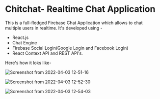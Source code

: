 # Chitchat- Realtime Chat Application

This is a full-fledged Firebase Chat Application which allows to chat multiple users in realtime. It's developed using -
* React.js 
*  Chat Engine 
*  Firebase Social Login(Google Login and Facebook Login)
*  React Context API and REST API's. 


Here's how it loks like-
 
 
![Screenshot from 2022-04-03 12-51-16](https://user-images.githubusercontent.com/67463253/161416719-f6a0f896-174b-49fe-bb9b-68c0e0de162c.png)

![Screenshot from 2022-04-03 12-52-30](https://user-images.githubusercontent.com/67463253/161416732-9ed302de-a075-4d33-9187-16fde8e27707.png)

![Screenshot from 2022-04-03 12-54-03](https://user-images.githubusercontent.com/67463253/161416736-d0d7a9f4-ca4f-4c1e-a6c0-8f329270e92a.png)
